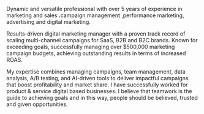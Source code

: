 Dynamic and versatile professional with over 5 years of experience in marketing and sales ،campaign management ,performance marketing, advertising and digital marketing.

Results-driven digital marketing manager with a proven track record of scaling multi-channel campaigns for SaaS, B2B and B2C brands. Known for exceeding goals, successfully managing over $500,000 marketing campaign budgets, achieving outstanding results in terms of increased ROAS.

My expertise combines managing campaigns, team management, data analysis, A/B testing, and AI-driven tools to deliver impactful campaigns that boost profitability and market share. I have successfully worked for product & service digital based businesses.
I believe that teamwork is the guide to achieving goals and in this way, people should be believed, trusted and given opportunities.
